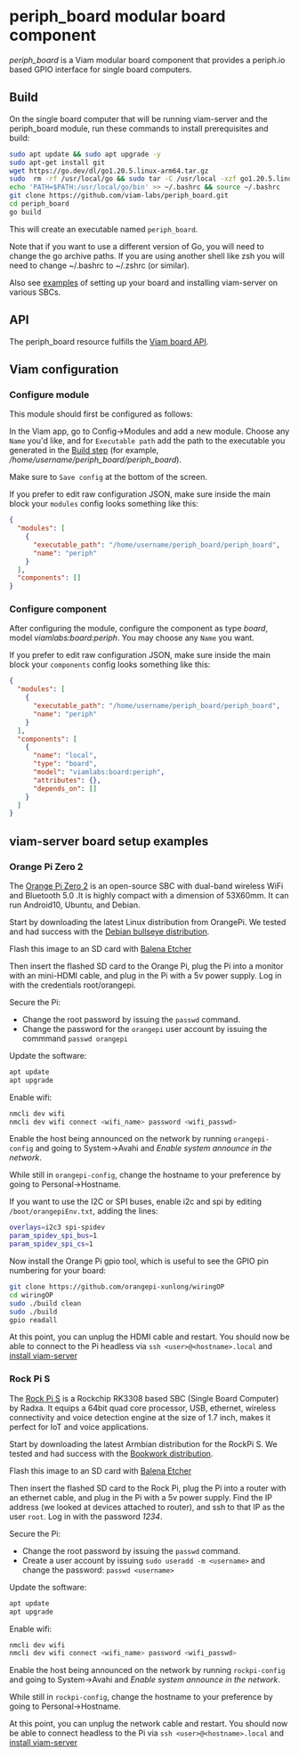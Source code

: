 # periph_board modular board component

*periph_board* is a Viam modular board component that provides a periph.io based GPIO interface for single board computers.

## Build

On the single board computer that will be running viam-server and the periph_board module, run these commands to install prerequisites and build:

``` bash
sudo apt update && sudo apt upgrade -y
sudo apt-get install git
wget https://go.dev/dl/go1.20.5.linux-arm64.tar.gz
sudo  rm -rf /usr/local/go && sudo tar -C /usr/local -xzf go1.20.5.linux-arm64.tar.gz
echo 'PATH=$PATH:/usr/local/go/bin' >> ~/.bashrc && source ~/.bashrc
git clone https://github.com/viam-labs/periph_board.git
cd periph_board
go build
```

This will create an executable named `periph_board`.

Note that if you want to use a different version of Go, you will need to change the go archive paths.
If you are using another shell like zsh you will need to change ~/.bashrc to ~/.zshrc (or similar).

Also see [examples](#viam-server-board-setup-examples) of setting up your board and installing viam-server on various SBCs.

## API

The periph_board resource fulfills the [Viam board API](https://github.com/viamrobotics/api/blob/main/proto/viam/component/board/v1/board.proto).

## Viam configuration

### Configure module

This module should first be configured as follows:

In the Viam app, go to Config->Modules and add a new module.
Choose any `Name` you'd like, and for `Executable path` add the path to the executable you generated in the [Build step](#build) (for example, */home/username/periph_board/periph_board*).

Make sure to `Save config` at the bottom of the screen.

If you prefer to edit raw configuration JSON, make sure inside the main block your `modules` config looks something like this:

``` json
{
  "modules": [
    {
      "executable_path": "/home/username/periph_board/periph_board",
      "name": "periph"
    }
  ],
  "components": []
}
```

### Configure component

After configuring the module, configure the component as type *board*, model *viamlabs:board:periph*.
You may choose any `Name` you want.

If you prefer to edit raw configuration JSON, make sure inside the main block your `components` config looks something like this:

``` json
{
  "modules": [
    {
      "executable_path": "/home/username/periph_board/periph_board",
      "name": "periph"
    }
  ],
  "components": [
    {
      "name": "local",
      "type": "board",
      "model": "viamlabs:board:periph",
      "attributes": {},
      "depends_on": []
    }
  ]
}
```

## viam-server board setup examples

### Orange Pi Zero 2

The [Orange Pi Zero 2](http://www.orangepi.org/html/hardWare/computerAndMicrocontrollers/details/Orange-Pi-Zero-2.html) is an open-source SBC with dual-band wireless WiFi and Bluetooth 5.0 .It is highly compact with a dimension of 53X60mm. It can run Android10, Ubuntu, and Debian.

Start by downloading the latest Linux distribution from OrangePi.
We tested and had success with the [Debian bullseye distribution](https://drive.google.com/drive/folders/1Xk7b1jOMg-rftowFLExynLg0CyuQ7kCM).

Flash this image to an SD card with [Balena Etcher](https://etcher.balena.io/)

Then insert the flashed SD card to the Orange Pi, plug the Pi into a monitor with an mini-HDMI cable, and plug in the Pi with a 5v power supply.
Log in with the credentials root/orangepi.

Secure the Pi:

- Change the root password by issuing the `passwd` command.
- Change the password for the `orangepi` user account by issuing the commmand `passwd orangepi`

Update the software:

``` bash
apt update
apt upgrade
```

Enable wifi:

```bash
nmcli dev wifi
nmcli dev wifi connect <wifi_name> password <wifi_passwd>
```

Enable the host being announced on the network by running `orangepi-config` and going to System->Avahi and *Enable system announce in the network*.

While still in `orangepi-config`, change the hostname to your preference by going to Personal->Hostname.

If you want to use the I2C or SPI buses, enable i2c and spi by editing `/boot/orangepiEnv.txt`, adding the lines:

``` bash
overlays=i2c3 spi-spidev
param_spidev_spi_bus=1
param_spidev_spi_cs=1
```

Now install the Orange Pi gpio tool, which is useful to see the GPIO pin numbering for your board:

``` bash
git clone https://github.com/orangepi-xunlong/wiringOP
cd wiringOP
sudo ./build clean
sudo ./build
gpio readall
```

At this point, you can unplug the HDMI cable and restart.
You should now be able to connect to the Pi headless via `ssh <user>@<hostname>.local` and [install viam-server](https://docs.viam.com/installation/#install-viam-server)

### Rock Pi S

The [Rock Pi S](https://wiki.radxa.com/RockpiS) is a Rockchip RK3308 based SBC (Single Board Computer) by Radxa.
It equips a 64bit quad core processor, USB, ethernet, wireless connectivity and voice detection engine at the size of 1.7 inch, makes it perfect for IoT and voice applications.

Start by downloading the latest Armbian distribution for the RockPi S.
We tested and had success with the [Bookwork distribution](https://www.armbian.com/rockpi-s/).

Flash this image to an SD card with [Balena Etcher](https://etcher.balena.io/)

Then insert the flashed SD card to the Rock Pi, plug the Pi into a router with an ethernet cable, and plug in the Pi with a 5v power supply.
Find the IP address (we looked at devices attached to router), and ssh to that IP as the user `root`.
Log in with the password *1234*.

Secure the Pi:

- Change the root password by issuing the `passwd` command.
- Create a user account by issuing `sudo useradd -m <username>` and change the password: `passwd <username>`

Update the software:

``` bash
apt update
apt upgrade
```

Enable wifi:

```bash
nmcli dev wifi
nmcli dev wifi connect <wifi_name> password <wifi_passwd>
```

Enable the host being announced on the network by running `rockpi-config` and going to System->Avahi and *Enable system announce in the network*.

While still in `rockpi-config`, change the hostname to your preference by going to Personal->Hostname.

At this point, you can unplug the network cable and restart.
You should now be able to connect headless to the Pi via `ssh <user>@<hostname>.local` and [install viam-server](https://docs.viam.com/installation/#install-viam-server)
